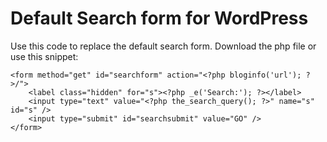 # Default Search form for WordPress

Use this code to replace the default search form. Download the php file or use this snippet:

```
<form method="get" id="searchform" action="<?php bloginfo('url'); ?>/">
	<label class="hidden" for="s"><?php _e('Search:'); ?></label>
	<input type="text" value="<?php the_search_query(); ?>" name="s" id="s" />
	<input type="submit" id="searchsubmit" value="GO" />
</form>
```
